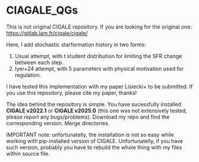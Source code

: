 # CIAGALE_QGs
This is not original CIGALE repository. If you are looking for the original one: https://gitlab.lam.fr/cigale/cigale/


Here, I add stochastic starformation history in two forms:
1. Usual attempt, with t student distribution for limiting the SFR change between each step.
2. Iyer+24 attempt, with 5 parameters with physical motivation used for regulation.

I have tested this implementation with my paper Lisiecki+ to be submitted. If you use this repository, please cite my paper, thanks!

The idea behind the repository is simple. You have sucessfully installed **CIGALE v2022.1** or **CIGALE v2025.0** (this one was not extensively tested, please report any bugs/problems). Download my repo and find the corresponding version. Merge directories.

IMPORTANT note: unfortunatelly, the installation is not so easy while working with pip-installed version of CIGALE.
Unfortunatelly, if you have such version, probably you have to rebuild the whole thing with my files within source file.



